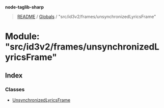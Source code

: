 **node-taglib-sharp**

> [README](../README.md) / [Globals](../globals.md) / "src/id3v2/frames/unsynchronizedLyricsFrame"

# Module: "src/id3v2/frames/unsynchronizedLyricsFrame"

## Index

### Classes

* [UnsynchronizedLyricsFrame](../classes/_src_id3v2_frames_unsynchronizedlyricsframe_.unsynchronizedlyricsframe.md)
